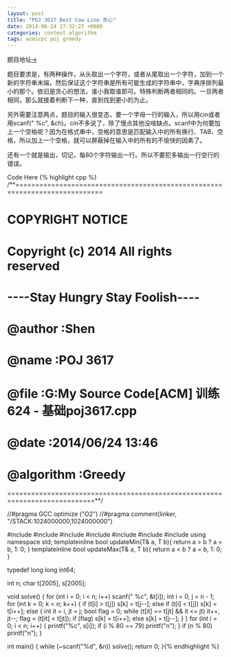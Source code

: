 ```yaml
---
layout: post
title: "POJ 3617 Best Cow Line 贪心"
date: 2014-06-24 17:32:27 +0800
categories: contest algorithm
tags: acmicpc poj greedy
---
```

题目地址<a title="POJ 3617" href="http://poj.org/problem?id=3617" target="_blank">-></a>

题目要求是，有两种操作，从头取出一个字符，或者从尾取出一个字符，加到一个新的字符串末端，然后保证这个字符串是所有可能生成的字符串中，字典序排列最小的那个。依旧是贪心的想法，谁小我取谁即可。特殊判断两者相同的。一旦两者相同，那么就接着判断下一种，直到找到更小的为止。

另外需要注意两点，题目的输入很变态，要一个字母一行的输入，所以用cin或者用scanf(" %c", &ch)。cin不多说了，除了慢点其他没啥缺点。scanf中为何要加上一个空格呢？因为在格式串中，空格的意思是匹配输入中的所有换行、TAB、空格，所以加上一个空格，就可以屏蔽掉在输入中的所有的不愉快的因素了。

还有一个就是输出，切记，每80个字符输出一行。所以不要犯多输出一行空行的错误。

Code Here
{% highlight cpp %}
/**============================================================================
#       COPYRIGHT NOTICE
#       Copyright (c) 2014 All rights reserved
#       ----Stay Hungry Stay Foolish----
#
#       @author       :Shen
#       @name         :POJ 3617
#       @file         :G:My Source Code[ACM] 训练624 - 基础poj3617.cpp
#       @date         :2014/06/24 13:46
#       @algorithm    :Greedy
============================================================================**/

//#pragma GCC optimize ("O2")
//#pragma comment(linker, "/STACK:1024000000,1024000000")

#include <cmath>
#include <cstdio>
#include <string>
#include <cstring>
#include <iomanip>
#include <iostream>
#include <algorithm>
using namespace std;
template<class T>inline bool updateMin(T& a, T b){ return a > b ? a = b, 1: 0; }
template<class T>inline bool updateMax(T& a, T b){ return a < b ? a = b, 1: 0; }

typedef long long int64;

int n;
char t[2005], s[2005];

void solve()
{
    for (int i = 0; i < n; i++)
        scanf(" %c", &t[i]);
    int i = 0, j = n - 1;
    for (int k = 0; k < n; k++)
    {
        if (t[i] > t[j]) s[k] = t[j--];
        else if (t[i] < t[j]) s[k] = t[i++];
        else
        {
            int it = i, jt = j;
            bool flag = 0;
            while (t[it] == t[jt] && it <= jt) it++, jt--;
            flag = (t[it] < t[jt]);
            if (flag) s[k] = t[i++];
            else s[k] = t[j--];
        }
    }
    for (int i = 0; i < n; i++)
    {
        printf("%c", s[i]);
        if (i % 80 == 79) printf("n");
    }
    if (n % 80) printf("n");
}

int main()
{
    while (~scanf("%d", &n)) solve();
    return 0;
}{% endhighlight %}
